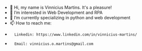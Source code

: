 - 👋 Hi, my name is Vinnicius Martins. It's a pleasure!
- 👀 I’m interested in Web Development and RPA
- 🌱 I’m currently specializing in python and web development
- 📫 How to reach me:
-       Linkedin: https://www.linkedin.com/in/vinnicius-martins/
-       Email: vinnicius.o.martins@gmail.com
